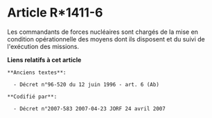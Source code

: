 # Article R*1411-6

Les commandants de forces nucléaires sont chargés de la mise en condition opérationnelle des moyens dont ils disposent et du
suivi de l'exécution des missions.

**Liens relatifs à cet article**

	**Anciens textes**:

	  - Décret n°96-520 du 12 juin 1996 - art. 6 (Ab)

	**Codifié par**:

	  - Décret n°2007-583 2007-04-23 JORF 24 avril 2007
